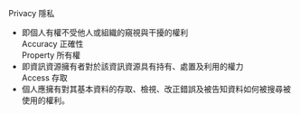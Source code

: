 Privacy 隱私  
- 即個人有權不受他人或組織的窺視與干擾的權利  
Accuracy 正確性  
Property 所有權  
- 即資訊資源擁有者對於該資訊資源具有持有、處置及利用的權力  
Access 存取
- 個人應擁有對其基本資料的存取、檢視、改正錯誤及被告知資料如何被搜尋被使用的權利。
